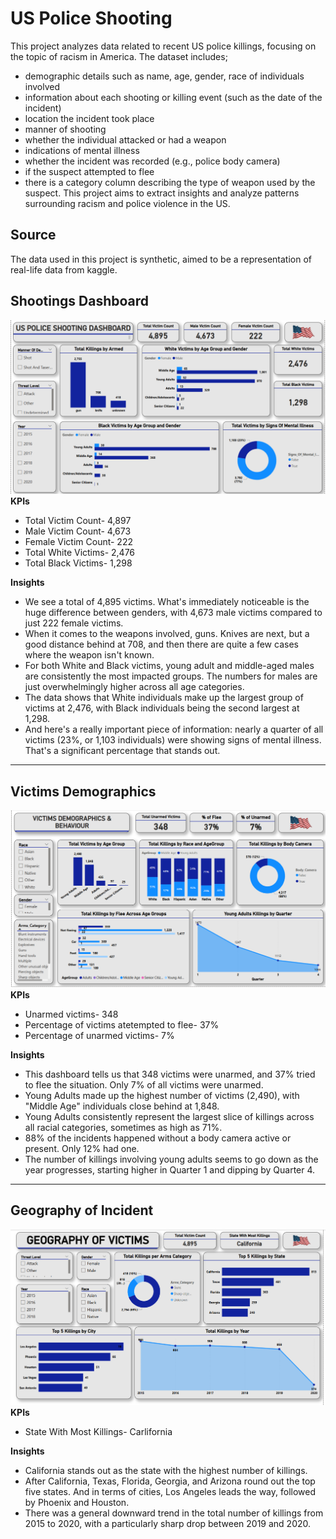 # US Police Shooting
This project analyzes data related to recent US police killings, focusing on the topic of racism in America. The dataset includes; 
- demographic details such as name, age, gender, race of individuals involved
- information about each shooting or killing event (such as the date of the incident)
- location the incident took place
- manner of shooting
- whether the individual attacked or had a weapon
- indications of mental illness
- whether the incident was recorded (e.g., police body camera)
- if the suspect attempted to flee
- there is a category column describing the type of weapon used by the suspect.
This project aims to extract insights and analyze patterns surrounding racism and police violence in the US.

## Source  
The data used in this project is synthetic, aimed to be a representation of real-life data from kaggle.

## Shootings Dashboard
![Dashboard](https://github.com/ebolde-25/Power-BI-Projects/blob/069bb30fa389c4e76bee5eda9c0bd103640580a0/Image(s)/Dashboard_Image.PNG)
**KPIs**
- Total Victim Count- 4,897
- Male Victim Count- 4,673
- Female Victim Count- 222
- Total White Victims- 2,476
- Total Black Victims- 1,298   

**Insights**
- We see a total of 4,895 victims. What's immediately noticeable is the huge difference between genders, with 4,673 male victims compared to just 222 female victims.
- When it comes to the weapons involved, guns. Knives are next, but a good distance behind at 708, and then there are quite a few cases where the weapon isn't known.
- For both White and Black victims, young adult and middle-aged males are consistently the most impacted groups. The numbers for males are just overwhelmingly higher across all age categories.   
- The data shows that White individuals make up the largest group of victims at 2,476, with Black individuals being the second largest at 1,298.
- And here's a really important piece of information: nearly a quarter of all victims (23%, or 1,103 individuals) were showing signs of mental illness. That's a significant percentage that stands out.
___
## Victims Demographics
![Victim's Demographics and Behaviour](https://github.com/ebolde-25/Power-BI-Projects/blob/8be035adc934f457019bb3f0cd9b0fc8bd9f4e20/Image(s)/Victims_Demographics.PNG)
**KPIs**
- Unarmed victims- 348
- Percentage of victims atetempted to flee- 37%
-  Percentage of unarmed victims- 7%

**Insights**
- This dashboard tells us that 348 victims were unarmed, and 37% tried to flee the situation. Only 7% of all victims were unarmed.
- Young Adults made up the highest number of victims (2,490), with "Middle Age" individuals close behind at 1,848.
- Young Adults consistently represent the largest slice of killings across all racial categories, sometimes as high as 71%.
- 88% of the incidents happened without a body camera active or present. Only 12% had one.
- The number of killings involving young adults seems to go down as the year progresses, starting higher in Quarter 1 and dipping by Quarter 4.
___
## Geography of Incident
![Geography of Victims](https://github.com/ebolde-25/Power-BI-Projects/blob/4f36638e4dcbd6b23a9b9f68e205f267a0ad398e/Image(s)/Geography_of_Victims.PNG)
**KPIs**
- State With Most Killings- Carlifornia

**Insights** 
- California stands out as the state with the highest number of killings.
- After California, Texas, Florida, Georgia, and Arizona round out the top five states. And in terms of cities, Los Angeles leads the way, followed by Phoenix and Houston.
- There was a general downward trend in the total number of killings from 2015 to 2020, with a particularly sharp drop between 2019 and 2020.
